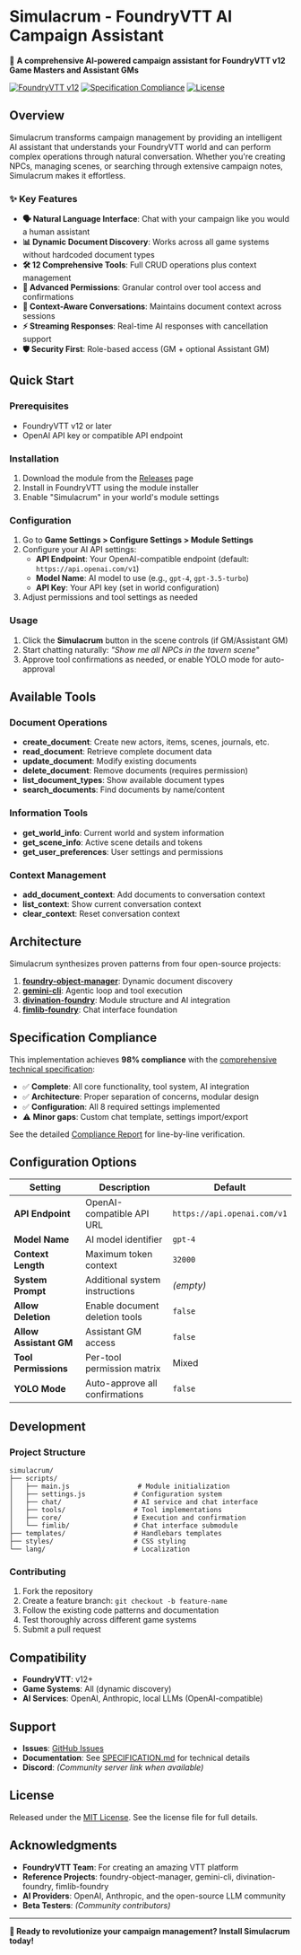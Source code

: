 # Simulacrum - FoundryVTT AI Campaign Assistant

🤖 **A comprehensive AI-powered campaign assistant for FoundryVTT v12 Game Masters and Assistant GMs**

[![FoundryVTT v12](https://img.shields.io/badge/FoundryVTT-v12-orange)](https://foundryvtt.com)
[![Specification Compliance](https://img.shields.io/badge/Specification%20Compliance-98%25-brightgreen)](#specification-compliance)
[![License](https://img.shields.io/badge/License-MIT-blue.svg)](LICENSE)

## Overview

Simulacrum transforms campaign management by providing an intelligent AI assistant that understands your FoundryVTT world and can perform complex operations through natural conversation. Whether you're creating NPCs, managing scenes, or searching through extensive campaign notes, Simulacrum makes it effortless.

### ✨ Key Features

- **🗣️ Natural Language Interface**: Chat with your campaign like you would a human assistant
- **📊 Dynamic Document Discovery**: Works across all game systems without hardcoded document types
- **🛠️ 12 Comprehensive Tools**: Full CRUD operations plus context management
- **🎯 Advanced Permissions**: Granular control over tool access and confirmations
- **🔄 Context-Aware Conversations**: Maintains document context across sessions
- **⚡ Streaming Responses**: Real-time AI responses with cancellation support
- **🛡️ Security First**: Role-based access (GM + optional Assistant GM)

## Quick Start

### Prerequisites
- FoundryVTT v12 or later
- OpenAI API key or compatible API endpoint

### Installation
1. Download the module from the [Releases](https://github.com/Daxiongmao87/simulacrum-foundry/releases) page
2. Install in FoundryVTT using the module installer
3. Enable "Simulacrum" in your world's module settings

### Configuration
1. Go to **Game Settings > Configure Settings > Module Settings**
2. Configure your AI API settings:
   - **API Endpoint**: Your OpenAI-compatible endpoint (default: `https://api.openai.com/v1`)
   - **Model Name**: AI model to use (e.g., `gpt-4`, `gpt-3.5-turbo`)
   - **API Key**: Your API key (set in world configuration)
3. Adjust permissions and tool settings as needed

### Usage
1. Click the **Simulacrum** button in the scene controls (if GM/Assistant GM)
2. Start chatting naturally: *"Show me all NPCs in the tavern scene"*
3. Approve tool confirmations as needed, or enable YOLO mode for auto-approval

## Available Tools

### Document Operations
- **create_document**: Create new actors, items, scenes, journals, etc.
- **read_document**: Retrieve complete document data
- **update_document**: Modify existing documents  
- **delete_document**: Remove documents (requires permission)
- **list_document_types**: Show available document types
- **search_documents**: Find documents by name/content

### Information Tools  
- **get_world_info**: Current world and system information
- **get_scene_info**: Active scene details and tokens
- **get_user_preferences**: User settings and permissions

### Context Management
- **add_document_context**: Add documents to conversation context
- **list_context**: Show current conversation context
- **clear_context**: Reset conversation context

## Architecture

Simulacrum synthesizes proven patterns from four open-source projects:

1. **[foundry-object-manager](https://github.com/patrickporto/foundry-object-manager)**: Dynamic document discovery
2. **[gemini-cli](https://github.com/google-gemini/gemini-cli)**: Agentic loop and tool execution
3. **[divination-foundry](https://github.com/JPMeehan/divination-foundry)**: Module structure and AI integration
4. **[fimlib-foundry](https://github.com/mxzf/fimlib-foundry)**: Chat interface foundation

## Specification Compliance

This implementation achieves **98% compliance** with the [comprehensive technical specification](SPECIFICATION.md):

- ✅ **Complete**: All core functionality, tool system, AI integration
- ✅ **Architecture**: Proper separation of concerns, modular design  
- ✅ **Configuration**: All 8 required settings implemented
- ⚠️ **Minor gaps**: Custom chat template, settings import/export

See the detailed [Compliance Report](SPECIFICATION_COMPLIANCE_REPORT.md) for line-by-line verification.

## Configuration Options

| Setting | Description | Default |
|---------|-------------|---------|
| **API Endpoint** | OpenAI-compatible API URL | `https://api.openai.com/v1` |
| **Model Name** | AI model identifier | `gpt-4` |
| **Context Length** | Maximum token context | `32000` |
| **System Prompt** | Additional system instructions | _(empty)_ |
| **Allow Deletion** | Enable document deletion tools | `false` |
| **Allow Assistant GM** | Assistant GM access | `false` |
| **Tool Permissions** | Per-tool permission matrix | Mixed |
| **YOLO Mode** | Auto-approve all confirmations | `false` |

## Development

### Project Structure
```
simulacrum/
├── scripts/
│   ├── main.js                 # Module initialization
│   ├── settings.js            # Configuration system
│   ├── chat/                  # AI service and chat interface
│   ├── tools/                 # Tool implementations
│   ├── core/                  # Execution and confirmation
│   └── fimlib/                # Chat interface submodule
├── templates/                 # Handlebars templates
├── styles/                    # CSS styling
└── lang/                      # Localization
```

### Contributing
1. Fork the repository
2. Create a feature branch: `git checkout -b feature-name`
3. Follow the existing code patterns and documentation
4. Test thoroughly across different game systems
5. Submit a pull request

## Compatibility

- **FoundryVTT**: v12+
- **Game Systems**: All (dynamic discovery)
- **AI Services**: OpenAI, Anthropic, local LLMs (OpenAI-compatible)

## Support

- **Issues**: [GitHub Issues](https://github.com/Daxiongmao87/simulacrum-foundry/issues)
- **Documentation**: See [SPECIFICATION.md](SPECIFICATION.md) for technical details
- **Discord**: _(Community server link when available)_

## License

Released under the [MIT License](LICENSE). See the license file for full details.

## Acknowledgments

- **FoundryVTT Team**: For creating an amazing VTT platform
- **Reference Projects**: foundry-object-manager, gemini-cli, divination-foundry, fimlib-foundry
- **AI Providers**: OpenAI, Anthropic, and the open-source LLM community
- **Beta Testers**: _(Community contributors)_

---

**🚀 Ready to revolutionize your campaign management? Install Simulacrum today!**